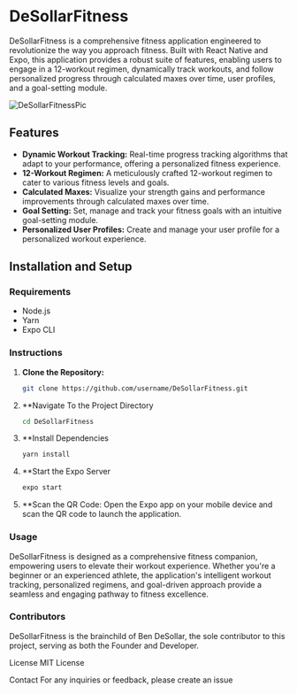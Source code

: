# DeSollarFitness

DeSollarFitness is a comprehensive fitness application engineered to revolutionize the way you approach fitness. Built with React Native and Expo, this application provides a robust suite of features, enabling users to engage in a 12-workout regimen, dynamically track workouts, and follow personalized progress through calculated maxes over time, user profiles, and a goal-setting module.

![DeSollarFitnessPic](https://github.com/bdesollar/DeSollarFitness/assets/71299314/05eae10b-86c2-437f-8f28-5f02fb468cf1)

## Features

- **Dynamic Workout Tracking:** Real-time progress tracking algorithms that adapt to your performance, offering a personalized fitness experience.
- **12-Workout Regimen:** A meticulously crafted 12-workout regimen to cater to various fitness levels and goals.
- **Calculated Maxes:** Visualize your strength gains and performance improvements through calculated maxes over time.
- **Goal Setting:** Set, manage and track your fitness goals with an intuitive goal-setting module.
- **Personalized User Profiles:** Create and manage your user profile for a personalized workout experience.

## Installation and Setup

### Requirements

- Node.js
- Yarn
- Expo CLI

### Instructions

1. **Clone the Repository:**
   ```bash
   git clone https://github.com/username/DeSollarFitness.git
   ```
2. **Navigate To the Project Directory
   ```bash
   cd DeSollarFitness
   ```
3. **Install Dependencies
   ```bash
   yarn install
   ```
 4. **Start the Expo Server
    ```bash
    expo start
    ```
5. **Scan the QR Code: Open the Expo app on your mobile device and scan the QR code to launch the application.

### Usage
DeSollarFitness is designed as a comprehensive fitness companion, empowering users to elevate their workout experience. Whether you're a beginner or an experienced athlete, the application's intelligent workout tracking, personalized regimens, and goal-driven approach provide a seamless and engaging pathway to fitness excellence.

### Contributors
DeSollarFitness is the brainchild of Ben DeSollar, the sole contributor to this project, serving as both the Founder and Developer.

License
MIT License

Contact
For any inquiries or feedback, please create an issue

   

